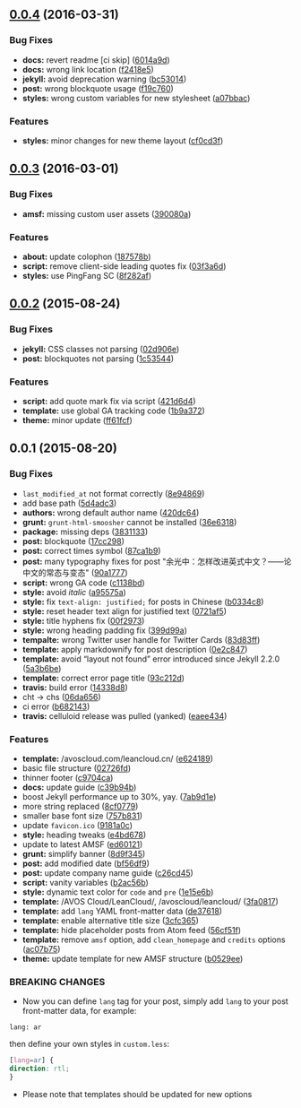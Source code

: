 <a name="0.0.4"></a>
## [0.0.4](https://github.com/leancloud/open/compare/v0.0.3...v0.0.4) (2016-03-31)


### Bug Fixes

* **docs:** revert readme [ci skip] ([6014a9d](https://github.com/leancloud/open/commit/6014a9d))
* **docs:** wrong link location ([f2418e5](https://github.com/leancloud/open/commit/f2418e5))
* **jekyll:** avoid deprecation warning ([bc53014](https://github.com/leancloud/open/commit/bc53014))
* **post:** wrong blockquote usage ([f19c760](https://github.com/leancloud/open/commit/f19c760))
* **styles:** wrong custom variables for new stylesheet ([a07bbac](https://github.com/leancloud/open/commit/a07bbac))

### Features

* **styles:** minor changes for new theme layout ([cf0cd3f](https://github.com/leancloud/open/commit/cf0cd3f))



<a name="0.0.3"></a>
## [0.0.3](https://github.com/leancloud/open/compare/v0.0.2...v0.0.3) (2016-03-01)


### Bug Fixes

* **amsf:** missing custom user assets ([390080a](https://github.com/leancloud/open/commit/390080a))

### Features

* **about:** update colophon ([187578b](https://github.com/leancloud/open/commit/187578b))
* **script:** remove client-side leading quotes fix ([03f3a6d](https://github.com/leancloud/open/commit/03f3a6d))
* **styles:** use PingFang SC ([8f282af](https://github.com/leancloud/open/commit/8f282af))



<a name="0.0.2"></a>
## [0.0.2](https://github.com/leancloud/open/compare/v0.0.1...v0.0.2) (2015-08-24)


### Bug Fixes

* **jekyll:** CSS classes not parsing ([02d906e](https://github.com/leancloud/open/commit/02d906e))
* **post:** blockquotes not parsing ([1c53544](https://github.com/leancloud/open/commit/1c53544))

### Features

* **script:** add quote mark fix via script ([421d6d4](https://github.com/leancloud/open/commit/421d6d4))
* **template:** use global GA tracking code ([1b9a372](https://github.com/leancloud/open/commit/1b9a372))
* **theme:** minor update ([ff61fcf](https://github.com/leancloud/open/commit/ff61fcf))



<a name="0.0.1"></a>
## 0.0.1 (2015-08-20)


### Bug Fixes

* `last_modified_at` not format correctly ([8e94869](https://github.com/leancloud/open/commit/8e94869))
* add base path ([5d4adc3](https://github.com/leancloud/open/commit/5d4adc3))
* **authors:** wrong default author name ([420dc64](https://github.com/leancloud/open/commit/420dc64))
* **grunt:** `grunt-html-smoosher` cannot be installed ([36e6318](https://github.com/leancloud/open/commit/36e6318))
* **package:** missing deps ([3831133](https://github.com/leancloud/open/commit/3831133))
* **post:** blockquote ([17cc298](https://github.com/leancloud/open/commit/17cc298))
* **post:** correct times symbol ([87ca1b9](https://github.com/leancloud/open/commit/87ca1b9))
* **post:** many typography fixes for post "余光中：怎样改进英式中文？——论中文的常态与变态" ([90a1777](https://github.com/leancloud/open/commit/90a1777))
* **script:** wrong GA code ([c1138bd](https://github.com/leancloud/open/commit/c1138bd))
* **style:** avoid _italic_ ([a95575a](https://github.com/leancloud/open/commit/a95575a))
* **style:** fix `text-align: justified;` for posts in Chinese ([b0334c8](https://github.com/leancloud/open/commit/b0334c8))
* **style:** reset header text align for justified text ([0721af5](https://github.com/leancloud/open/commit/0721af5))
* **style:** title hyphens fix ([00f2973](https://github.com/leancloud/open/commit/00f2973))
* **style:** wrong heading padding fix ([399d99a](https://github.com/leancloud/open/commit/399d99a))
* **tempalte:** wrong Twitter user handle for Twitter Cards ([83d83ff](https://github.com/leancloud/open/commit/83d83ff))
* **template:** apply markdownify for post description ([0e2c847](https://github.com/leancloud/open/commit/0e2c847))
* **template:** avoid “layout not found” error introduced since Jekyll 2.2.0 ([5a3b6be](https://github.com/leancloud/open/commit/5a3b6be))
* **template:** correct error page title ([93c212d](https://github.com/leancloud/open/commit/93c212d))
* **travis:** build error ([14338d8](https://github.com/leancloud/open/commit/14338d8))
* cht -> chs ([06da656](https://github.com/leancloud/open/commit/06da656))
* ci error ([b682143](https://github.com/leancloud/open/commit/b682143))
* **travis:** celluloid release was pulled (yanked) ([eaee434](https://github.com/leancloud/open/commit/eaee434))

### Features

* **template:** /avoscloud.com/leancloud.cn/ ([e624189](https://github.com/leancloud/open/commit/e624189))
* basic file structure ([02726fd](https://github.com/leancloud/open/commit/02726fd))
* thinner footer ([c9704ca](https://github.com/leancloud/open/commit/c9704ca))
* **docs:** update guide ([c39b94b](https://github.com/leancloud/open/commit/c39b94b))
* boost Jekyll performance up to 30%, yay. ([7ab9d1e](https://github.com/leancloud/open/commit/7ab9d1e))
* more string replaced ([8cf0779](https://github.com/leancloud/open/commit/8cf0779))
* smaller base font size ([757b831](https://github.com/leancloud/open/commit/757b831))
* update `favicon.ico` ([9181a0c](https://github.com/leancloud/open/commit/9181a0c))
* **style:** heading tweaks ([e4bd678](https://github.com/leancloud/open/commit/e4bd678))
* update to latest AMSF ([ed60121](https://github.com/leancloud/open/commit/ed60121))
* **grunt:** simplify banner ([8d9f345](https://github.com/leancloud/open/commit/8d9f345))
* **post:** add modified date ([bf56df9](https://github.com/leancloud/open/commit/bf56df9))
* **post:** update company name guide ([c26cd45](https://github.com/leancloud/open/commit/c26cd45))
* **script:** vanity variables ([b2ac56b](https://github.com/leancloud/open/commit/b2ac56b))
* **style:** dynamic text color for `code` and `pre` ([1e15e6b](https://github.com/leancloud/open/commit/1e15e6b))
* **template:** /AVOS Cloud/LeanCloud/, /avoscloud/leancloud/ ([3fa0817](https://github.com/leancloud/open/commit/3fa0817))
* **template:** add `lang` YAML front-matter data ([de37618](https://github.com/leancloud/open/commit/de37618))
* **template:** enable alternative title size ([3cfc365](https://github.com/leancloud/open/commit/3cfc365))
* **template:** hide placeholder posts from Atom feed ([56cf51f](https://github.com/leancloud/open/commit/56cf51f))
* **template:** remove `amsf` option, add `clean_homepage` and `credits` options ([ac07b75](https://github.com/leancloud/open/commit/ac07b75))
* **theme:** update template for new AMSF structure ([b0529ee](https://github.com/leancloud/open/commit/b0529ee))


### BREAKING CHANGES

* Now you can define `lang` tag for your post, simply add `lang` to your post front-matter data, for example:
```
lang: ar
```
then define your own styles in `custom.less`:
```css
[lang=ar] {
direction: rtl;
}
```
* Please note that templates should be updated for new options


